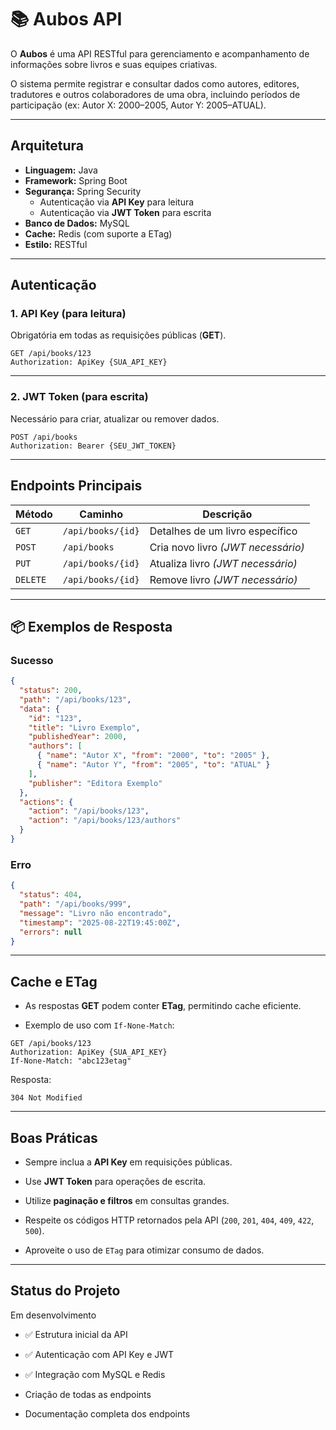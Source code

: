 # 📚 Aubos API

O **Aubos** é uma API RESTful para gerenciamento e acompanhamento de informações sobre livros e suas equipes criativas.  

O sistema permite registrar e consultar dados como autores, editores, tradutores e outros colaboradores de uma obra, incluindo períodos de participação (ex: Autor X: 2000–2005, Autor Y: 2005–ATUAL).

---

##  Arquitetura

- **Linguagem:** Java  
- **Framework:** Spring Boot  
- **Segurança:** Spring Security  
  - Autenticação via **API Key** para leitura  
  - Autenticação via **JWT Token** para escrita  
- **Banco de Dados:** MySQL  
- **Cache:** Redis (com suporte a ETag)  
- **Estilo:** RESTful

---

##  Autenticação

### 1. API Key (para leitura)

Obrigatória em todas as requisições públicas (**GET**).  

```http
GET /api/books/123
Authorization: ApiKey {SUA_API_KEY}
```

---

### 2. JWT Token (para escrita)

Necessário para criar, atualizar ou remover dados.

```http
POST /api/books
Authorization: Bearer {SEU_JWT_TOKEN}
```

---

##  Endpoints Principais

| Método   | Caminho           | Descrição                          |
| -------- | ----------------- | ---------------------------------- |
| `GET`    | `/api/books/{id}` | Detalhes de um livro específico    |
| `POST`   | `/api/books`      | Cria novo livro _(JWT necessário)_ |
| `PUT`    | `/api/books/{id}` | Atualiza livro _(JWT necessário)_  |
| `DELETE` | `/api/books/{id}` | Remove livro _(JWT necessário)_    |

---

## 📦 Exemplos de Resposta

### Sucesso

```json
{
  "status": 200,
  "path": "/api/books/123",
  "data": {
    "id": "123",
    "title": "Livro Exemplo",
    "publishedYear": 2000,
    "authors": [
      { "name": "Autor X", "from": "2000", "to": "2005" },
      { "name": "Autor Y", "from": "2005", "to": "ATUAL" }
    ],
    "publisher": "Editora Exemplo"
  },
  "actions": {
    "action": "/api/books/123",
    "action": "/api/books/123/authors"
  }
}
```

### Erro

```json
{
  "status": 404,
  "path": "/api/books/999",
  "message": "Livro não encontrado",
  "timestamp": "2025-08-22T19:45:00Z",
  "errors": null
}
```

---

## Cache e ETag

- As respostas **GET** podem conter **ETag**, permitindo cache eficiente.
    
- Exemplo de uso com `If-None-Match`:
    

```http
GET /api/books/123
Authorization: ApiKey {SUA_API_KEY}
If-None-Match: "abc123etag"
```

Resposta:

```http
304 Not Modified
```

---

##  Boas Práticas

- Sempre inclua a **API Key** em requisições públicas.
    
- Use **JWT Token** para operações de escrita.
    
- Utilize **paginação e filtros** em consultas grandes.
    
- Respeite os códigos HTTP retornados pela API (`200`, `201`, `404`, `409`, `422`, `500`).
    
- Aproveite o uso de `ETag` para otimizar consumo de dados.
    

---

##  Status do Projeto

 Em desenvolvimento

- ✅ Estrutura inicial da API
    
- ✅ Autenticação com API Key e JWT
    
-  ✅  Integração com MySQL e Redis
    
-  Criação de todas as endpoints
    
-  Documentação completa dos endpoints
    

